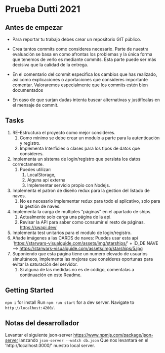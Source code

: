 # Prueba Dutti 2021

## Antes de empezar

- Para reportar tu trabajo debes crear un repositorio GIT público.

- Crea tantos commits como consideres necesario. Parte de nuestra evaluación se basa en como afrontas los problemas y la única forma que tenemos de verlo es mediante commits. Esta parte puede ser más decisiva que la calidad de la entrega.
- En el comentario del commit especifica los cambios que has realizado, así como explicaciones o aportaciones que consideres importante comentar. Valoraremos especialmente que los commits estén bien documentados
- En caso de que surjan dudas intenta buscar alternativas y justifícalas en el mensaje de commit.

## Tasks

1. RE-Estructura el proyecto como mejor consideres.
   1. Como mínimo se debe crear un modulo a parte para la autenticación y registro.
   2. Implementa Interficies o clases para los tipos de datos que consideres.
2. Implementa un sistema de login/registro que persista los datos correctamente.
   1. Puedes utilizar:
      1. LocalStorage,
      2. Alguna api externa
      3. Implementar servicio propio con Nodejs.
3. Implementa el patron de diseño redux para la gestion del listado de naves.
   1. No es necesario implementar redux para todo el aplicativo, solo para la gestión de naves.
4. Implementa la carga de multiples "páginas" en el apartado de ships.
   1. Actualmente solo carga una página de la api.
   2. Revisar la API para saber como consumir el resto de páginas. <https://swapi.dev/>
5. Implementa test unitarios para el modulo de login/registro.
6. Añade imágenes a las CARDS de naves: Puedes usar esta api 'https://starwars-visualguide.com/assets/img/starships/' + ID_DE NAVE --> <https://starwars-visualguide.com/assets/img/starships/5.jpg>
7. Suponiendo que esta página tiene un numero elevado de usuarios simultáneos, implementa las mejoras que consideres oportunas para evitar la saturación del servidor.
   1. Si alguna de las medidas no es de código, comentalas a continuación en este Readme.

## Getting Started

`npm i` for install
Run `npm run start` for a dev server.
Navigate to `http://localhost:4200/`.

## Notas del desarrollador

Levantar el siguiente json-server <https://www.npmjs.com/package/json-server> lanzando
`json-server --watch db.json`
Que nos levantará en el 'http://localhost:3000/' nuestro local server.
